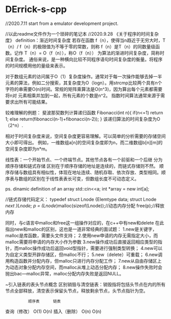 # DErrick-s-cpp

//2020.7.11 start from a emulator development project.

//以此readme文件作为一个琐碎的笔记本 
//2020.9.28
《关于程序的时间复杂度》
definition：渐近时间复杂度 若存在函数 f（n），使得当n趋近于无穷大时，T（n）/ f（n）的极限值为不等于零的常数，则称 f（n）是T（n）的同数量级函数。记作 T（n）= O（f（n）），称O（f（n）） 为算法的渐进时间复杂度，简称时间复杂度。
通俗来说，是一种横向比较不同程序语句时间复杂度的衡量。将程序的时间规模用他的量级来表示。

对于数组元素的访问属于O（1）复杂度操作。通常对于每一次操作能够去掉一半元素的算法，例如二分搜索，其复杂度为O（logn）。用strcmp比较两个具有n个字符的串需要O(n)时间。常规的矩阵乘算法是O(n^3)，因为算出每个元素都需要将n对 元素相乘并加到一起，所有元素的个数是n^2。
指数时间算法通常来源于需要求出所有可能结果。

较难理解的例题：
斐波那契数列计算递归函数
Fibonacci(int n){
if(n<=1) return 1;
else return(fibonacci(n-1)+fibonacci(n-2));
}
该递归算法的时间复杂度为O（2^n）.

相对于时间复杂度来说，空间复杂度更容易理解。可以简单的分析需要的存储空间大小即可得出。
例如，一维数组a[n]的空间复杂度即为n，而二维数组b[n][m]的空间复杂度即为n*m。

线性表：一个开始节点、一个终端节点。其他节点各有一个前驱和一个后继
分为顺序存储和链式存储
区别在于顺序存储的地址是连续的，而链式存储则不然。
顺序存储与数组具有相似性，体现在地址连续、随机存取、依次存放、类型相同。顺序表与数组的区别在于线性表表长可变，但数组长度不可动态定义。

   ps. dinamic definition of an array
    std::cin<<a;
    int *array = new int[a];
    
//链式存储代码定义：
  typedef struct Lnode
  {Elemtype data;
   struct Lnode *next
  }Lnode;
  p = (Lnode*)malloc(sizeof(Lnode));//动态内存分配
  free(p);//释放内存
  
同时，与c语言中malloc和free这一组操作对应的，在c++中有new和delete
在此指出new和malloc的区别，这也是一道非常经典的面试题：
1.new是关键字，malloc是库函数，需要头文件支持；
2.使用new申请的内存无需指定大小，而malloc需要将申请的内存大小作为参数
3.new操作成功后直接返回相应类型的指针，而malloc操作成功后返回void型指针，需要进行强制类型转换；
4.new可以为自定义类型开辟存储区，但malloc不行；
5.new（delete）可重载；
6.new调用构造函数并分配内存，但malloc只进行内存分配工作；
7.new从自由存储区上为动态对象分配内存空间，而malloc从堆上动态分配内存；
8.new操作失败时会抛出bac—malloc异常，malloc分配内存失败是返回NULL。

~引入链表的表头节点概念
区别销毁与清空链表：销毁指将包括头节点在内的所有节点全部释放，清空表示保留头节点，释放剩余节点，头节点指针为空。

              顺序表      链表
查询（修改）    O(1)      O(n)
插入（删除）    O(n)      O(n)
  

